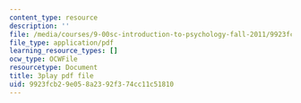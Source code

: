 ```yaml
---
content_type: resource
description: ''
file: /media/courses/9-00sc-introduction-to-psychology-fall-2011/9923fcb29e058a2392f374cc11c51810_Qw4SkvZ03cc.pdf
file_type: application/pdf
learning_resource_types: []
ocw_type: OCWFile
resourcetype: Document
title: 3play pdf file
uid: 9923fcb2-9e05-8a23-92f3-74cc11c51810
---
```

